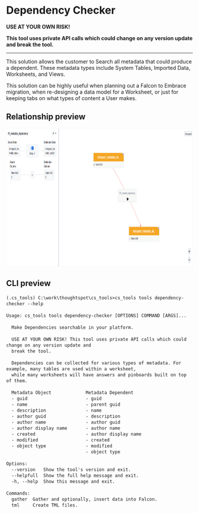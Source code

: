 # Dependency Checker

**USE AT YOUR OWN RISK!**

**This tool uses private API calls which could change on any version update and break the tool.**

---

This solution allows the customer to Search all metadata that could produce a dependent.
These metadata types include System Tables, Imported Data, Worksheets, and Views.

This solution can be highly useful when planning out a Falcon to Embrace migration, when
re-designing a data model for a Worksheet, or just for keeping tabs on what types of
content a User makes.

## Relationship preview

<p align="center">
  <img src="./static/relationship.png" width="1000" height="375" alt="dependency-relationship">
</p>

## CLI preview

```console
(.cs_tools) C:\work\thoughtspot\cs_tools>cs_tools tools dependency-checker --help

Usage: cs_tools tools dependency-checker [OPTIONS] COMMAND [ARGS]...

  Make Dependencies searchable in your platform.

  USE AT YOUR OWN RISK! This tool uses private API calls which could change on any version update and
  break the tool.

  Dependencies can be collected for various types of metadata. For example, many tables are used within a worksheet,
  while many worksheets will have answers and pinboards built on top of them.

  Metadata Object             Metadata Dependent
  - guid                      - guid
  - name                      - parent guid
  - description               - name
  - author guid               - description
  - author name               - author guid
  - author display name       - author name
  - created                   - author display name
  - modified                  - created
  - object type               - modified
                              - object type

Options:
  --version   Show the tool's version and exit.
  --helpfull  Show the full help message and exit.
  -h, --help  Show this message and exit.

Commands:
  gather  Gather and optionally, insert data into Falcon.
  tml     Create TML files.
```
